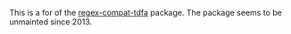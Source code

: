 This is a for of the [regex-compat-tdfa](https://hackage.haskell.org/package/regex-compat-tdfa) package. The package seems to be unmainted since 2013.
